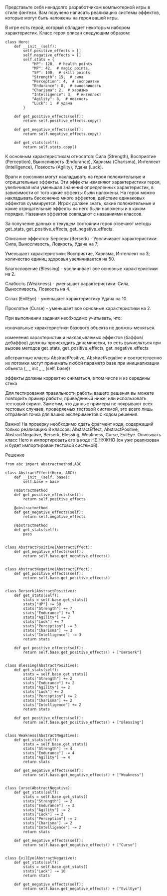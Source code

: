 Представьте себя ненадолго разработчиком компьютерной игры в стиле фэнтези. Вам поручено написать реализацию системы эффектов, которые могут быть наложены на героя вашей игры.

В игре есть герой, который обладает некоторым набором характеристик. Класс героя описан следующим образом:
```
class Hero:
    def __init__(self):
        self.positive_effects = []
        self.negative_effects = []
        self.stats = {
            "HP": 128,  # health points
            "MP": 42,  # magic points, 
            "SP": 100,  # skill points
            "Strength": 15,  # сила
            "Perception": 4,  # восприятие
            "Endurance": 8,  # выносливость
            "Charisma": 2,  # харизма
            "Intelligence": 3,  # интеллект
            "Agility": 8,  # ловкость 
            "Luck": 1  # удача
        }

    def get_positive_effects(self):
        return self.positive_effects.copy()

    def get_negative_effects(self):
        return self.negative_effects.copy()

    def get_stats(self):
        return self.stats.copy()

```
К основным характеристикам относятся: Сила (Strength), Восприятие (Perception), Выносливость (Endurance), Харизма (Charisma), Интеллект (Intelligence), Ловкость (Agility), Удача (Luck).

Враги и союзники могут накладывать на героя положительные и отрицательные эффекты. Эти эффекты изменяют характеристики героя,  увеличивая или уменьшая значения определенных характеристик, в зависимости от того какие эффекты были наложены.  На героя можно накладывать бесконечно много эффектов, действие одинаковых эффектов суммируется. Игрок должен знать, какие положительные и какие отрицательные эффекты на него были наложены и в каком порядке. Названия эффектов совпадают с названиями классов.

За получение данных о текущем состоянии героя отвечают методы get_stats, get_positive_effects,  get_negative_effects.

Описание эффектов:
Берсерк (Berserk) - Увеличивает характеристики: Сила, Выносливость, Ловкость, Удача на 7;

Уменьшает характеристики: Восприятие, Харизма, Интеллект на 3; количество единиц здоровья увеличивается на 50.

Благословение (Blessing) - увеличивает все основные характеристики на 2.

Слабость (Weakness) - уменьшает характеристики: Сила, Выносливость, Ловкость на 4.

Сглаз (EvilEye) - уменьшает  характеристику Удача на 10.

Проклятье (Curse) - уменьшает все основные характеристики на 2.

 

При выполнении задания необходимо учитывать, что:

изначальные характеристики базового объекта не должны меняться.

изменения характеристик и накладываемых эффектов (баффов/дебаффов) должны происходить динамически, то есть вычисляться при вызове методов get_stats, get_positive_effects, get_negative_effects

абстрактные классы AbstractPositive,  AbstractNegative и соответственно их потомки могут принимать любой параметр base при инициализации объекта (_ _ init _ _ (self, base))

эффекты должны корректно сниматься, в том числе и из середины стека

Для тестирования правильности работы вашего решения вы можете повторить пример работы, приведенный ниже, или использовать тестовый скрипт.  Заметим, что данные примеры не покрывают всех тестовых случаев, проверяемых тестовой системой, это всего лишь отправная точка для ваших экспериментов с кодом решения.

Важно!  На проверку необходимо сдать фрагмент кода, содержащий только реализацию 8 классов: AbstractEffect,  AbstractPositive,  AbstractNegative, Berserk, Blessing, Weakness, Curse, EvilEye. Описывать класс Hero и импортировать его в коде НЕ НУЖНО (он уже реализован и будет импортирован тестовой системой).

Решение

````
from abc import abstractmethod,ABC

class AbstractEffect(Hero, ABC):
    def __init__(self, base):
        self.base = base

    @abstractmethod
    def get_positive_effects(self):
        return self.positive_effects

    @abstractmethod
    def get_negative_effects(self):
        return self.negative_effects

    @abstractmethod
    def get_stats(self):
        pass


class AbstractPositive(AbstractEffect):
    def get_negative_effects(self):
        return self.base.get_negative_effects()


class AbstractNegative(AbstractEffect):
    def get_positive_effects(self):
        return self.base.get_positive_effects()


class Berserk(AbstractPositive):
    def get_stats(self):
        stats = self.base.get_stats()
        stats["HP"] += 50
        stats["Strength"] += 7
        stats["Endurance"] += 7
        stats["Agility"] += 7
        stats["Luck"] += 7
        stats["Perception"] -= 3
        stats["Charisma"] -= 3
        stats["Intelligence"] -= 3
        return stats

    def get_positive_effects(self):
        return self.base.get_positive_effects() + ["Berserk"]


class Blessing(AbstractPositive):
    def get_stats(self):
        stats = self.base.get_stats()
        stats["Strength"] += 2
        stats["Endurance"] += 2
        stats["Agility"] += 2
        stats["Luck"] += 2
        stats["Perception"] += 2
        stats["Charisma"] += 2
        stats["Intelligence"] += 2
        return stats

    def get_positive_effects(self):
        return self.base.get_positive_effects() + ["Blessing"]


class Weakness(AbstractNegative):
    def get_stats(self):
        stats = self.base.get_stats()
        stats["Strength"] -= 4
        stats["Endurance"] -= 4
        stats["Agility"] -= 4
        return stats

    def get_negative_effects(self):
        return self.base.get_negative_effects() + ["Weakness"]


class Curse(AbstractNegative):
    def get_stats(self):
        stats = self.base.get_stats()
        stats["Strength"] -= 2
        stats["Endurance"] -= 2
        stats["Agility"] -= 2
        stats["Luck"] -= 2
        stats["Perception"] -= 2
        stats["Charisma"] -= 2
        stats["Intelligence"] -= 2
        return stats

    def get_negative_effects(self):
        return self.base.get_negative_effects() + ["Curse"]


class EvilEye(AbstractNegative):
    def get_stats(self):
        stats = self.base.get_stats()
        stats["Luck"] -= 10
        return stats

    def get_negative_effects(self):
        return self.base.get_negative_effects() + ["EvilEye"]